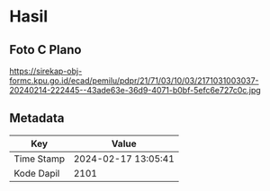 # Hasil

## Foto C Plano

https://sirekap-obj-formc.kpu.go.id/ecad/pemilu/pdpr/21/71/03/10/03/2171031003037-20240214-222445--43ade63e-36d9-4071-b0bf-5efc6e727c0c.jpg


## Metadata

| Key        | Value               |
| ---------- | ------------------- |
| Time Stamp | 2024-02-17 13:05:41 |
| Kode Dapil | 2101                |



